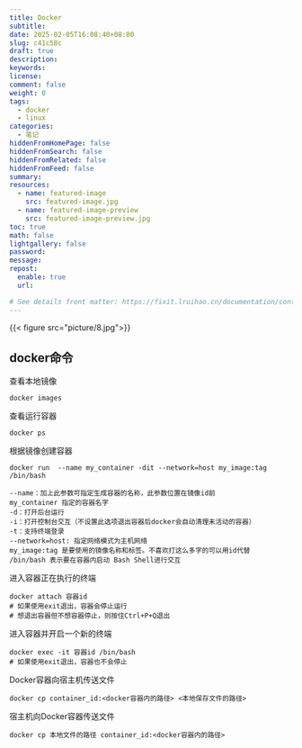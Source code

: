 ```yaml
---
title: Docker
subtitle:
date: 2025-02-05T16:08:40+08:00
slug: c41c58c
draft: true
description:
keywords:
license:
comment: false
weight: 0
tags:
  - docker
  - linux
categories:
  - 笔记
hiddenFromHomePage: false
hiddenFromSearch: false
hiddenFromRelated: false
hiddenFromFeed: false
summary:
resources:
  - name: featured-image
    src: featured-image.jpg
  - name: featured-image-preview
    src: featured-image-preview.jpg
toc: true
math: false
lightgallery: false
password:
message:
repost:
  enable: true
  url:

# See details front matter: https://fixit.lruihao.cn/documentation/content-management/introduction/#front-matter
---
```


<!--more-->
{{< figure src="picture/8.jpg">}}
## docker命令

查看本地镜像

`docker images`

查看运行容器

`docker ps`

根据镜像创建容器

```
docker run  --name my_container -dit --network=host my_image:tag /bin/bash

--name：加上此参数可指定生成容器的名称，此参数位置在镜像id前
my_container 指定的容器名字
-d：打开后台运行
-i：打开控制台交互（不设置此选项退出容器后docker会自动清理未活动的容器）
-t：支持终端登录
--network=host: 指定网络模式为主机网络
my_image:tag 是要使用的镜像名称和标签。不喜欢打这么多字的可以用id代替
/bin/bash 表示要在容器内启动 Bash Shell进行交互

```

进入容器正在执行的终端

    docker attach 容器id
    # 如果使用exit退出，容器会停止运行
    # 想退出容器但不想容器停止，则按住Ctrl+P+Q退出

进入容器并开启一个新的终端

    docker exec -it 容器id /bin/bash
    # 如果使用exit退出，容器也不会停止

Docker容器向宿主机传送文件

    docker cp container_id:<docker容器内的路径> <本地保存文件的路径>

宿主机向Docker容器传送文件

    docker cp 本地文件的路径 container_id:<docker容器内的路径>

